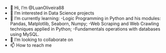 - 👋 Hi, I’m @LuanOliveira88
- 👀 I’m interested in Data Science projects 
- 🌱 I’m currently learning: 
  -Logic Programming in Python and his modules: Pandas, Matplotlib, Seaborn, Numpy; 
  -Web Scraping and Web Crawling techniques applied in Python;
  -Fundamentals operations with databases using MySQL.   
- 💞️ I’m looking to collaborate on 
- 📫 How to reach me 

<!---
LuanOliveira88/LuanOliveira88 is a ✨ special ✨ repository because its `README.md` (this file) appears on your GitHub profile.
You can click the Preview link to take a look at your changes.
--->
